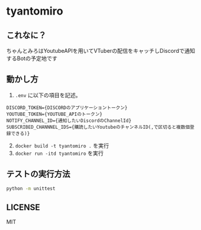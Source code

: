 # tyantomiro

## これなに？

ちゃんとみろはYoutubeAPIを用いてVTuberの配信をキャッチしDiscordで通知するBotの予定地です

## 動かし方

1. `.env` に以下の項目を記述。

```
DISCORD_TOKEN={DISCORDのアプリケーショントークン}
YOUTUBE_TOKEN={YOUTUBE_APIのトークン}
NOTIFY_CHANNEL_ID={通知したいDiscordのChannelId}
SUBSCRIBED_CHANNNEL_IDS={購読したいYoutubeのチャンネルID(,で区切ると複数個登録できる)}
```

2. `docker build -t tyantomiro .` を実行
3. `docker run -itd tyantomiro` を実行

## テストの実行方法

```bash
python -m unittest
```

## LICENSE

MIT
